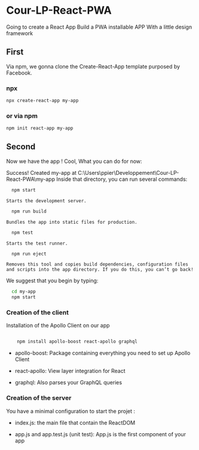 # Cour-LP-React-PWA

Going to create a React App
Build a PWA installable APP
With a little design framework 

## First

Via npm, we gonna clone the Create-React-App template purposed by Facebook. 

### npx

```sh
npx create-react-app my-app
```

### or via npm

```sh
npm init react-app my-app
```

## Second 

Now we have the app ! Cool, 
What you can do for now: 

Success! Created my-app at C:\Users\ppier\Developpement\Cour-LP-React-PWA\my-app
Inside that directory, you can run several commands:

```sh
  npm start
``` 
    Starts the development server.
```sh
  npm run build
```
    Bundles the app into static files for production.
```sh
  npm test
```
    Starts the test runner.
```sh
  npm run eject
```
    Removes this tool and copies build dependencies, configuration files
    and scripts into the app directory. If you do this, you can’t go back!

We suggest that you begin by typing:

```sh
  cd my-app
  npm start
```

### Creation of the client 

Installation of the Apollo Client on our app 

```sh

    npm install apollo-boost react-apollo graphql

```

- apollo-boost: Package containing everything you need to set up Apollo Client

- react-apollo: View layer integration for React

- graphql: Also parses your GraphQL queries


### Creation of the server

You have a minimal configuration to start the projet :

- index.js: the main file that contain the ReactDOM

- app.js and app.test.js (unit test): App.js is the first component of your app 
